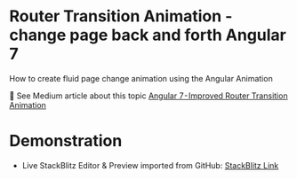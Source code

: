 # Router Transition Animation - change page back and forth Angular 7

How to create fluid page change animation using the Angular Animation

📝 See Medium article about this topic [Angular 7 - Improved Router Transition Animation](https://medium.com/@gogakoreli/angular-7-improved-router-transition-animation-5bc4578a2f3a)

# Demonstration
- Live StackBlitz Editor & Preview imported from GitHub: [StackBlitz Link](https://stackblitz.com/github/gogakoreli/angular-page-change-animation)